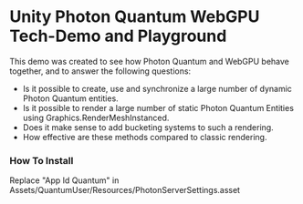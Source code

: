# Unity Photon Quantum WebGPU Tech-Demo and Playground

This demo was created to see how Photon Quantum and WebGPU behave together, and to answer the following questions:
- Is it possible to create, use and synchronize a large number of dynamic Photon Quantum entities.
- Is it possible to render a large number of static Photon Quantum Entities using Graphics.RenderMeshInstanced.
- Does it make sense to add bucketing systems to such a rendering.
- How effective are these methods compared to classic rendering.

### How To Install
Replace "App Id Quantum" in Assets/QuantumUser/Resources/PhotonServerSettings.asset

